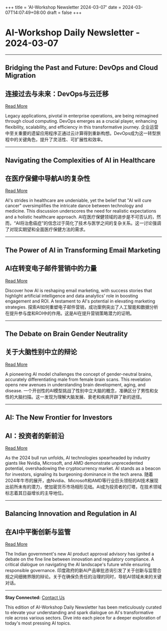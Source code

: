 +++
title = 'AI-Workshop Newsletter 2024-03-07'
date = 2024-03-07T14:07:49+08:00
draft = false
+++
# AI-Workshop Daily Newsletter - 2024-03-07

---

## Bridging the Past and Future: DevOps and Cloud Migration
## 连接过去与未来：DevOps与云迁移
[Read More](https://socialnomics.net/2024/03/03/the-role-of-devops-in-migrating-legacy-applications-to-cloud-infrastructure/)

Legacy applications, pivotal in enterprise operations, are being reimagined through cloud computing. DevOps emerges as a crucial player, enhancing flexibility, scalability, and efficiency in this transformative journey.
企业运营中至关重要的遗留应用程序正通过云计算得到重新构想。DevOps成为这一转型旅程中的关键角色，提升了灵活性、可扩展性和效率。

---

## Navigating the Complexities of AI in Healthcare
## 在医疗保健中导航AI的复杂性
[Read More](https://rachel.fast.ai/posts/2024-02-20-ai-medicine/)

AI's strides in healthcare are undeniable, yet the belief that "AI will cure cancer" oversimplifies the intricate dance between technology and medicine. This discussion underscores the need for realistic expectations and a holistic healthcare approach.
AI在医疗保健领域的进步是不可否认的，然而，“AI将治愈癌症”的信念过于简化了技术与医学之间的复杂关系。这一讨论强调了对现实期望和全面医疗保健方法的需求。

---

## The Power of AI in Transforming Email Marketing
## AI在转变电子邮件营销中的力量
[Read More](https://www.quantacus.ai/blog/innovative-email-marketing-campaigns-a-compilation-of-success-stories)

Discover how AI is reshaping email marketing, with success stories that highlight artificial intelligence and data analytics' role in boosting engagement and ROI. A testament to AI's potential in elevating marketing strategies.
探索AI如何重塑电子邮件营销，成功案例突出了人工智能和数据分析在提升参与度和ROI中的作用。这是AI在提升营销策略潜力的证明。

---

## The Debate on Brain Gender Neutrality
## 关于大脑性别中立的辩论
[Read More](https://www.psychologytoday.com/intl/blog/the-future-brain/202403/are-human-brains-gender-neutral)

A pioneering AI model challenges the concept of gender-neutral brains, accurately differentiating male from female brain scans. This revelation opens new avenues in understanding brain development, aging, and disease.
一个开创性的AI模型挑战了性别中立大脑的概念，准确区分了男性和女性的大脑扫描。这一发现为理解大脑发展、衰老和疾病开辟了新的途径。

---

## AI: The New Frontier for Investors
## AI：投资者的新前沿
[Read More](https://biztoc.com/x/eea14d78b5ae17fb)

As the 2024 bull run unfolds, AI technologies spearheaded by industry giants like Nvidia, Microsoft, and AMD demonstrate unprecedented potential, overshadowing the cryptocurrency market. AI stands as a beacon for investors, signaling its burgeoning dominance in the tech arena.
随着2024年牛市的展开，由Nvidia、Microsoft和AMD等行业巨头领衔的AI技术展现出前所未有的潜力，使加密货币市场相形见绌。AI成为投资者的灯塔，在技术领域标志着其日益增长的主导地位。

---

## Balancing Innovation and Regulation in AI
## 在AI中平衡创新与监管
[Read More](https://www.thehindubusinessline.com/info-tech/tech-industry-to-push-back-against-the-new-ai-rule-requiring-govt-approvals/article67910551.ece)

The Indian government's new AI product approval advisory has ignited a debate on the fine line between innovation and regulatory compliance. A critical dialogue on navigating the AI landscape's future while ensuring responsible governance.
印度政府的新AI产品审批咨询引发了关于创新与监管合规之间细微界限的辩论。关于在确保负责任的治理的同时，导航AI领域未来的关键对话。

---

**Stay Connected:** [Contact Us](mailto:ai-workshop-newsletter@devctr.xyz)

This edition of AI-Workshop Daily Newsletter has been meticulously curated to elevate your understanding and spark dialogue on AI's transformative role across various sectors. Dive into each piece for a deeper exploration of today's most pressing AI topics.